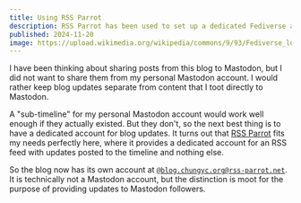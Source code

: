 ```yaml
---
title: Using RSS Parrot
description: RSS Parrot has been used to set up a dedicated Fediverse account for the blog which only posts updates.
published: 2024-11-20
image: https://upload.wikimedia.org/wikipedia/commons/9/93/Fediverse_logo_proposal.svg
---
```


I have been thinking about sharing posts from this blog to Mastodon,
but I did not want to share them from my personal Mastodon account.
I would rather keep blog updates separate from content that
I toot directly to Mastodon.

A "sub-timeline" for my personal Mastodon account would work well enough
if they actually existed.  But they don't, so the next best thing is
to have a dedicated account for blog updates.
It turns out that <a href="https://rss-parrot.net/">RSS Parrot</a>
fits my needs perfectly here, where it provides a dedicated account
for an RSS feed with updates posted to the timeline and nothing else.

So the blog now has its own account at
[`@blog.chungyc.org@rss-parrot.net`](https://rss-parrot.net/web/feeds/blog.chungyc.org).
It is technically not a Mastodon account,
but the distinction is moot for the purpose of providing updates to Mastodon followers.
